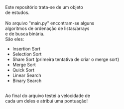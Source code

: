 Este repositório trata-se de um objeto<br>
de estudos.<br>
<br>
No arquivo "main.py" encontram-se alguns<br>
algoritmos de ordenação de listas/arrays<br>
e de busca binária.
<br>
São eles:<br>
- Insertion Sort<br>
- Selection Sort<br>
- Share Sort (primeira tentativa de criar o merge sort)<br>
- Merge Sort<br>
- Quick Sort<br>
- Linear Search<br>
- Binary Search<br>
<br>
Ao final do arquivo testei a velocidade de<br>
cada um deles e atribuí uma pontuação!<br>